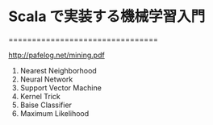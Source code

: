 # Scala で実装する機械学習入門
================================

http://pafelog.net/mining.pdf

1. Nearest Neighborhood
2. Neural Network
3. Support Vector Machine
4. Kernel Trick
5. Baise Classifier
6. Maximum Likelihood